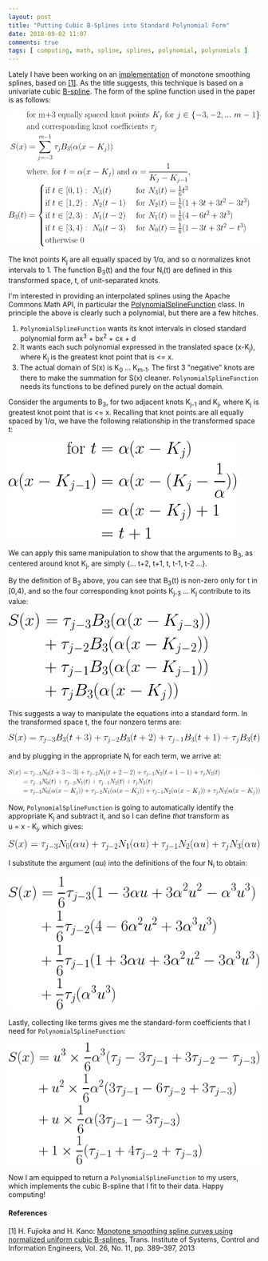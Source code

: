 ```yaml
---
layout: post
title: "Putting Cubic B-Splines into Standard Polynomial Form"
date: 2018-09-02 11:07
comments: true
tags: [ computing, math, spline, splines, polynomial, polynomials ]
---
```

Lately I have been working on an [implementation](https://github.com/erikerlandson/snowball) of monotone smoothing splines, based on [[1]](#ref1). As the title suggests, this technique is based on a univariate cubic [B-spline](https://en.wikipedia.org/wiki/B-splines). The form of the spline function used in the paper is as follows:

![eq1](/assets/images/bspline/yd2guhxt.png)

The knot points <nobr>K<sub>j</sub></nobr> are all equally spaced by 1/α, and so α normalizes knot intervals to 1. The function <nobr>B<sub>3</sub>(t)</nobr> and the four <nobr>N<sub>i</sub>(t)</nobr> are defined in this transformed space, t, of unit-separated knots.

I'm interested in providing an interpolated splines using the Apache Commons Math API, in particular the [PolynomialSplineFunction](https://commons.apache.org/proper/commons-math/javadocs/api-3.6/org/apache/commons/math3/analysis/polynomials/PolynomialSplineFunction.html) class. In principle the above is clearly such a polynomial, but there are a few hitches.

1. `PolynomialSplineFunction` wants its knot intervals in closed standard polynomial form <nobr>ax<sup>3</sup> + bx<sup>2</sup> + cx + d</nobr>
1. It wants each such polynomial expressed in the translated space <nobr>(x-K<sub>j</sub>)</nobr>, where <nobr>K<sub>j</sub></nobr> is the greatest knot point that is <= x.
1. The actual domain of S(x) is <nobr>K<sub>0</sub> ... K<sub>m-1</sub></nobr>. The first 3 "negative" knots are there to make the summation for S(x) cleaner. `PolynomialSplineFunction` needs its functions to be defined purely on the actual domain.

Consider the arguments to <nobr>B<sub>3</sub></nobr>, for two adjacent knots <nobr>K<sub>j-1</sub></nobr> and <nobr>K<sub>j</sub></nobr>, where <nobr>K<sub>j</sub></nobr> is greatest knot point that is <= x. Recalling that knot points are all equally spaced by 1/α, we have the following relationship in the transformed space t:

![eq](/assets/images/bspline/ydcb2ao3.png)

We can apply this same manipulation to show that the arguments to <nobr>B<sub>3</sub></nobr>, as centered around knot <nobr>K<sub>j</sub></nobr>, are simply <nobr>{... t+2, t+1, t, t-1, t-2 ...}</nobr>.

By the definition of <nobr>B<sub>3</sub></nobr> above, you can see that <nobr>B<sub>3</sub>(t)</nobr> is non-zero only for t in <nobr>[0,4)</nobr>, and so the four corresponding knot points <nobr>K<sub>j-3</sub> ... K<sub>j</sub></nobr> contribute to its value:

![eq2](/assets/images/bspline/y9tpgfqj.png)

This suggests a way to manipulate the equations into a standard form. In the transformed space t, the four nonzero terms are:

![eq4](/assets/images/bspline/ya6gsrjy.png)

and by plugging in the appropriate <nobr>N<sub>i</sub></nobr> for each term, we arrive at:

![eq5](/assets/images/bspline/yc6grwxe.png)

Now, `PolynomialSplineFunction` is going to automatically identify the appropriate <nobr>K<sub>j</sub></nobr> and subtract it, and so I can define _that_ transform as <nobr>u = x -  K<sub>j</sub></nobr>, which gives:

![eq6](/assets/images/bspline/y9p3vgqt.png)

I substitute the argument (αu) into the definitions of the four <nobr>N<sub>i</sub></nobr> to obtain:

![eq7](/assets/images/bspline/y8apdoqy.png)

Lastly, collecting like terms gives me the standard-form coefficients that I need for `PolynomialSplineFunction`:

![eq8](/assets/images/bspline/ya74mlsf.png)

Now I am equipped to return a `PolynomialSplineFunction` to my users, which implements the cubic B-spline that I fit to their data. Happy computing!

#### References
<a name="anchor1" id="ref1">[1] </a>H. Fujioka and H. Kano: [Monotone smoothing spline curves using normalized uniform cubic B-splines](https://github.com/erikerlandson/snowball/blob/master/monotone-cubic-B-splines-2013.pdf), Trans. Institute of Systems, Control and Information Engineers, Vol. 26, No. 11, pp. 389–397, 2013